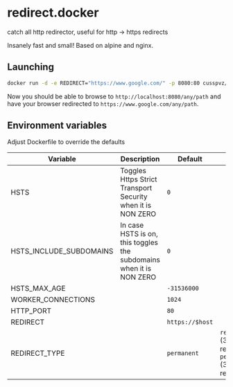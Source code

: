 
# redirect.docker

catch all http redirector, useful for http -> https redirects

Insanely fast and small! Based on alpine and nginx.

## Launching

```bash
docker run -d -e REDIRECT="https://www.google.com/" -p 8080:80 cusspvz/redirect
```

Now you should be able to browse to `http://localhost:8080/any/path` and
have your browser redirected to `https://www.google.com/any/path`.

## Environment variables

Adjust Dockerfile to override the defaults

| Variable                | Description                                                         | Default         | Values                                                      |
| ----------------------- | ------------------------------------------------------------------- | --------------- | ----------------------------------------------------------- |
| HSTS                    | Toggles Https Strict Transport Security when it is NON ZERO         | `0`             |                                                             |
| HSTS_INCLUDE_SUBDOMAINS | In case HSTS is on, this toggles the subdomains when it is NON ZERO | `0`             |                                                             |
| HSTS_MAX_AGE            |                                                                     | `-31536000`     |                                                             |
| WORKER_CONNECTIONS      |                                                                     | `1024`          |                                                             |
| HTTP_PORT               |                                                                     | `80`            |                                                             |
| REDIRECT                |                                                                     | `https://$host` |                                                             |
| REDIRECT_TYPE           |                                                                     | `permanent`     | `redirect` (302 redirection), `permanent` (301 redirection) |
